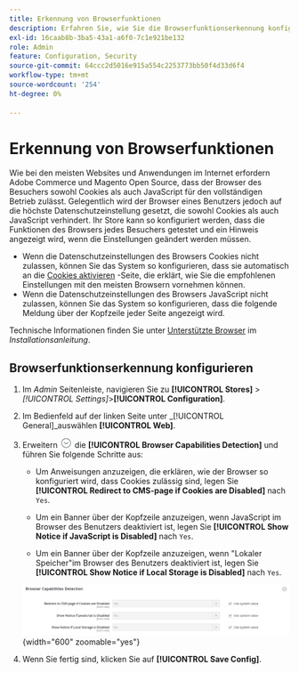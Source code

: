 ```yaml
---
title: Erkennung von Browserfunktionen
description: Erfahren Sie, wie Sie die Browserfunktionserkennung konfigurieren und eine Meldung anzeigen können, wenn die Browsereinstellungen des Kunden geändert werden müssen.
exl-id: 16caab8b-3ba5-43a1-a6f0-7c1e921be132
role: Admin
feature: Configuration, Security
source-git-commit: 64ccc2d5016e915a554c2253773bb50f4d33d6f4
workflow-type: tm+mt
source-wordcount: '254'
ht-degree: 0%

---
```


# Erkennung von Browserfunktionen

Wie bei den meisten Websites und Anwendungen im Internet erfordern Adobe Commerce und Magento Open Source, dass der Browser des Besuchers sowohl Cookies als auch JavaScript für den vollständigen Betrieb zulässt. Gelegentlich wird der Browser eines Benutzers jedoch auf die höchste Datenschutzeinstellung gesetzt, die sowohl Cookies als auch JavaScript verhindert. Ihr Store kann so konfiguriert werden, dass die Funktionen des Browsers jedes Besuchers getestet und ein Hinweis angezeigt wird, wenn die Einstellungen geändert werden müssen.

- Wenn die Datenschutzeinstellungen des Browsers Cookies nicht zulassen, können Sie das System so konfigurieren, dass sie automatisch an die [Cookies aktivieren](../content-design/pages.md#enable-cookies) -Seite, die erklärt, wie Sie die empfohlenen Einstellungen mit den meisten Browsern vornehmen können.
- Wenn die Datenschutzeinstellungen des Browsers JavaScript nicht zulassen, können Sie das System so konfigurieren, dass die folgende Meldung über der Kopfzeile jeder Seite angezeigt wird.

Technische Informationen finden Sie unter [Unterstützte Browser](https://experienceleague.adobe.com/docs/commerce-operations/installation-guide/system-requirements.html#supported-browsers) im _Installationsanleitung_.

## Browserfunktionserkennung konfigurieren

1. Im _Admin_ Seitenleiste, navigieren Sie zu **[!UICONTROL Stores]** > _[!UICONTROL Settings]_>**[!UICONTROL Configuration]**.

1. Im Bedienfeld auf der linken Seite unter _[!UICONTROL General]_auswählen **[!UICONTROL Web]**.

1. Erweitern ![Erweiterungsauswahl](../assets/icon-display-expand.png) die **[!UICONTROL Browser Capabilities Detection]** und führen Sie folgende Schritte aus:

   - Um Anweisungen anzuzeigen, die erklären, wie der Browser so konfiguriert wird, dass Cookies zulässig sind, legen Sie **[!UICONTROL Redirect to CMS-page if Cookies are Disabled]** nach `Yes`.

   - Um ein Banner über der Kopfzeile anzuzeigen, wenn JavaScript im Browser des Benutzers deaktiviert ist, legen Sie **[!UICONTROL Show Notice if JavaScript is Disabled]** nach `Yes`.

   - Um ein Banner über der Kopfzeile anzuzeigen, wenn &quot;Lokaler Speicher&quot;im Browser des Benutzers deaktiviert ist, legen Sie **[!UICONTROL Show Notice if Local Storage is Disabled]** nach `Yes`.

   ![Allgemeine Konfiguration - Erkennung von Webbrowserfunktionen](../configuration-reference/general/assets/web-browser-capabilities-detection.png){width="600" zoomable="yes"}

1. Wenn Sie fertig sind, klicken Sie auf **[!UICONTROL Save Config]**.
